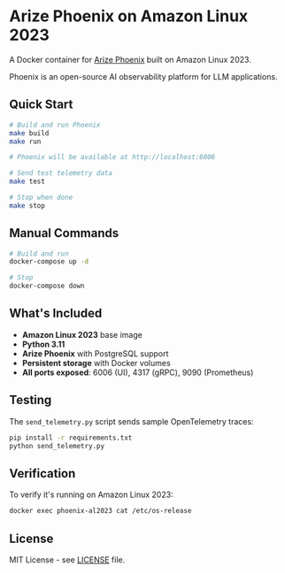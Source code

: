 # Arize Phoenix on Amazon Linux 2023

A Docker container for [Arize Phoenix](https://phoenix.arize.com/) built on Amazon Linux 2023.

Phoenix is an open-source AI observability platform for LLM applications.

## Quick Start

```bash
# Build and run Phoenix
make build
make run

# Phoenix will be available at http://localhost:6006

# Send test telemetry data
make test

# Stop when done
make stop
```

## Manual Commands

```bash
# Build and run
docker-compose up -d

# Stop
docker-compose down
```

## What's Included

- **Amazon Linux 2023** base image
- **Python 3.11** 
- **Arize Phoenix** with PostgreSQL support
- **Persistent storage** with Docker volumes
- **All ports exposed**: 6006 (UI), 4317 (gRPC), 9090 (Prometheus)

## Testing

The `send_telemetry.py` script sends sample OpenTelemetry traces:

```bash
pip install -r requirements.txt
python send_telemetry.py
```

## Verification

To verify it's running on Amazon Linux 2023:

```bash
docker exec phoenix-al2023 cat /etc/os-release
```

## License

MIT License - see [LICENSE](LICENSE) file.